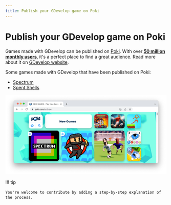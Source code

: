 ```yaml
---
title: Publish your GDevelop game on Poki
---
```

# Publish your GDevelop game on Poki

Games made with GDevelop can be published on [Poki](https://poki.com/). With over **[50 million monthly users](https://gdevelop.io/page/poki)**, it's a perfect place to find a great audience. Read more about it on [GDevelop website](https://gdevelop.io/page/poki).

Some games made with GDevelop that have been published on Poki:

  - [Spectrum](https://poki.com/en/g/spectrum)
  - [Spent Shells](https://poki.com/en/g/spent-shells)

![Spectrum on Poki](poki_spectrum.png)

!!! tip

    You're welcome to contribute by adding a step-by-step explanation of the process.
